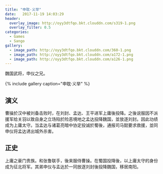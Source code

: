 ```yaml
---
title: "申耽·义举"
date:   2017-11-19 14:03:29
header:
  overlay_image: http://oyy3dtfqo.bkt.clouddn.com/s319-1.png
  overlay_filter: 0.5
categories:
  - Games
  - Sango
gallery:
  - image_path: http://oyy3dtfqo.bkt.clouddn.com/360-1.png
  - image_path: http://oyy3dtfqo.bkt.clouddn.com/a172-1.png
  - image_path: http://oyy3dtfqo.bkt.clouddn.com/a126-1.png
---
```


魏国武将，申仪之兄。

{% include gallery caption="申耽·义举" %}

## 演义

曹操於汉中被刘备击败时，在刘封、孟达、王平进军上庸後投降。之後说服因不派援军给关羽以致自身之立场陷於险恶境地之孟达投降魏国，並放逐刘封。因此功绩成为上庸太守。当孟达与诸葛亮暗中协定投诚於蜀後，通报司马懿要求救援，並同申仪将孟达诱出城外杀害。

## 正史

上庸之豪门贵族。和张鲁联手，後来服侍曹操。在蜀国投降後，以上庸太守的身份成为征北将军。其弟申仪与孟达於一同放逐刘封後投降魏国，移居南阳。